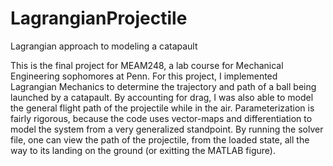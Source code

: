 # LagrangianProjectile
Lagrangian approach to modeling a catapault

This is the final project for MEAM248, a lab course for Mechanical Engineering sophomores at Penn.  For this project, I implemented Lagrangian Mechanics to determine the trajectory and path of a ball being launched by a catapault.  By accounting for drag, I was also able to model the general flight path of the projectile while in the air.  Parameterization is fairly rigorous, because the code uses vector-maps and differentiation to model the system from a very generalized standpoint.  By running the solver file, one can view the path of the projectile, from the loaded state, all the way to its landing on the ground (or exitting the MATLAB figure).

